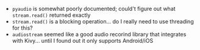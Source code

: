 - `pyaudio` is somewhat poorly documented; could't figure out what `stream.read()` returned exactly
- `stream.read()` is a blocking operation... do I really need to use threading for this?
- `audiostream` seemed like a good audio recorind library that integrates with Kivy... until I found out it only supports Android/iOS
